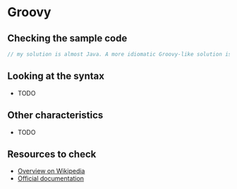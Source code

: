 # Groovy

## Checking the sample code

```groovy runnable
// my solution is almost Java. A more idiomatic Groovy-like solution is needed here to show...
```

## Looking at the syntax

- TODO

## Other characteristics

- TODO

## Resources to check

- [Overview on Wikipedia](https://en.wikipedia.org/wiki/Apache_Groovy)
- [Official documentation](https://groovy-lang.org/documentation.html)
